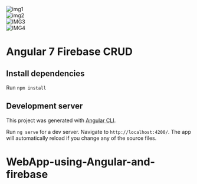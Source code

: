 ![img1](https://user-images.githubusercontent.com/36782859/59975257-0c17c300-95d4-11e9-8049-7c90b500f9e1.png)
<BR>
![img2](https://user-images.githubusercontent.com/36782859/59975260-11750d80-95d4-11e9-81dd-cbd0ce0501f6.png)
 <BR>
![IMG3](https://user-images.githubusercontent.com/36782859/59975262-15a12b00-95d4-11e9-8c0f-7d143d34a0ec.png)
 <BR>
![IMG4](https://user-images.githubusercontent.com/36782859/59975263-18038500-95d4-11e9-8faa-f57b256c7272.png)

# Angular 7 Firebase CRUD

## Install dependencies

Run `npm install` 

## Development server

This project was generated with [Angular CLI](https://github.com/angular/angular-cli).

Run `ng serve` for a dev server.
Navigate to `http://localhost:4200/`.
The app will automatically reload if you change any of the source files.
# WebApp-using-Angular-and-firebase
